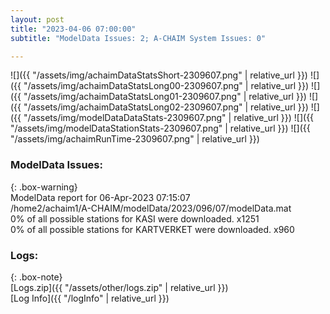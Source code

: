 ```yaml
---
layout: post
title: "2023-04-06 07:00:00"
subtitle: "ModelData Issues: 2; A-CHAIM System Issues: 0"

---
```


![]({{ "/assets/img/achaimDataStatsShort-2309607.png" | relative_url }})
![]({{ "/assets/img/achaimDataStatsLong00-2309607.png" | relative_url }})
![]({{ "/assets/img/achaimDataStatsLong01-2309607.png" | relative_url }})
![]({{ "/assets/img/achaimDataStatsLong02-2309607.png" | relative_url }})
![]({{ "/assets/img/modelDataDataStats-2309607.png" | relative_url }})
![]({{ "/assets/img/modelDataStationStats-2309607.png" | relative_url }})
![]({{ "/assets/img/achaimRunTime-2309607.png" | relative_url }})


### ModelData Issues:  
  
{: .box-warning}  
 ModelData report for 06-Apr-2023 07:15:07   
 /home2/achaim1/A-CHAIM/modelData/2023/096/07/modelData.mat   
 0% of all possible stations for KASI were downloaded. x1251   
 0% of all possible stations for KARTVERKET were downloaded. x960   
  


### Logs:  
  
{: .box-note}  
[Logs.zip]({{ "/assets/other/logs.zip" | relative_url }})  
[Log Info]({{ "/logInfo" | relative_url }})  
